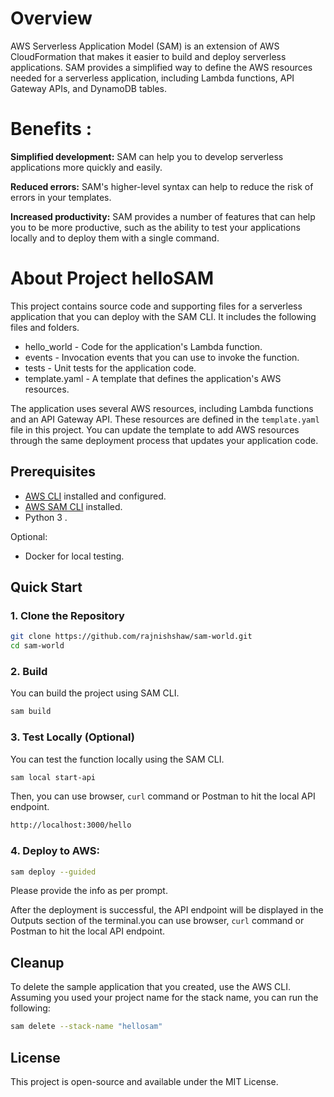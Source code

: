 
# Overview
AWS Serverless Application Model (SAM) is an extension of AWS CloudFormation that makes it easier to build and deploy serverless applications. SAM provides a simplified way to define the AWS resources needed for a serverless application, including Lambda functions, API Gateway APIs, and DynamoDB tables.

# Benefits :

**Simplified development:** SAM can help you to develop serverless applications more quickly and easily.

**Reduced errors:** SAM's higher-level syntax can help to reduce the risk of errors in your templates.

**Increased productivity:** SAM provides a number of features that can help you to be more productive, such as the ability to test your applications locally and to deploy them with a single command.

# About Project helloSAM

This project contains source code and supporting files for a serverless application that you can deploy with the SAM CLI. It includes the following files and folders.

- hello_world - Code for the application's Lambda function.
- events - Invocation events that you can use to invoke the function.
- tests - Unit tests for the application code. 
- template.yaml - A template that defines the application's AWS resources.

The application uses several AWS resources, including Lambda functions and an API Gateway API. These resources are defined in the `template.yaml` file in this project. You can update the template to add AWS resources through the same deployment process that updates your application code.

## Prerequisites

- [AWS CLI](https://aws.amazon.com/cli/) installed and configured.
- [AWS SAM CLI](https://aws.amazon.com/serverless/sam/) installed.
- Python 3 .
  
Optional:
- Docker for local testing.

## Quick Start

### 1. Clone the Repository

```bash
git clone https://github.com/rajnishshaw/sam-world.git
cd sam-world
```

### 2. Build

You can build the project using SAM CLI.

```bash
sam build
```

### 3. Test Locally (Optional)

You can test the function locally using the SAM CLI.

```bash
sam local start-api
```

Then, you can use browser, `curl` command or Postman to hit the local API endpoint.
```bash
http://localhost:3000/hello
```

### 4. Deploy to AWS:


```bash
sam deploy --guided
```
Please provide the info as per prompt.

After the deployment is successful, the API endpoint will be displayed in the Outputs section of the terminal.you can use browser, `curl` command or Postman to hit the local API endpoint.



## Cleanup

To delete the sample application that you created, use the AWS CLI. Assuming you used your project name for the stack name, you can run the following:

```bash
sam delete --stack-name "hellosam"
```

## License

This project is open-source and available under the MIT License.

